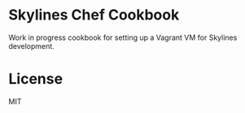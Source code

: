 # Skylines Chef Cookbook

Work in progress cookbook for setting up a Vagrant VM for Skylines development.

# License
MIT
